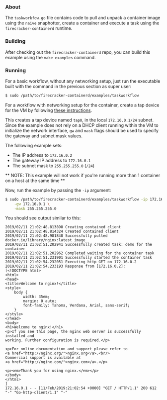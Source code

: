 ### About
The `taskworkfow.go` file contains code to pull and unpack a container image
using the `naive` snaphotter, create a container and execute a task using the
`firecracker-containerd` runtime.

### Building
After checking out the `firecracker-containerd` repo, you can build this
example using the `make examples` command.

### Running
For a basic workflow, without any networking setup, just run the executable
built with the command in the previous section as super user:
```bash
$ sudo /path/to/firecracker-containerd/examples/taskworkflow
```

For a workflow with networking setup for the container, create a tap device
for the VM by following [these instructions](https://github.com/firecracker-microvm/firecracker/blob/master/docs/network-setup.md).

This creates a tap device named `tap0`, in the local `172.16.0.1/24` subnet.
Since the example does not rely on a DHCP client running within the VM to
initialize the network interface, `gw` and `mask` flags should be used to
specify the gateway and subnet mask values.

The following example sets:
* The IP address to `172.16.0.2`
* The gateway IP address to `172.16.0.1`
* The subnet mask to `255.255.255.0` (`/24`)

** NOTE: This example will not work if you're running more than 1 container
on a host at the same time **

Now, run the example by passing the `-ip` argument:
```bash
$ sudo /path/to/firecracker-containerd/examples/taskworkflow -ip 172.16.0.2 \
    -gw 172.16.0.1 \
    -mask 255.255.255.0
```

You should see output similar to this:
```
2019/02/11 21:02:48.813898 Creating contained client
2019/02/11 21:02:48.814324 Created contained client
2019/02/11 21:02:48.981848 Successfully pulled docker.io/library/nginx:latest image
2019/02/11 21:02:51.202941 Successfully created task: demo for the container
2019/02/11 21:02:51.202962 Completed waiting for the container task
2019/02/11 21:02:51.231901 Successfully started the container task
2019/02/11 21:02:54.232051 Executing http GET on 172.16.0.2
2019/02/11 21:02:54.233193 Response from [172.16.0.2]:
[<!DOCTYPE html>
<html>
<head>
<title>Welcome to nginx!</title>
<style>
    body {
        width: 35em;
        margin: 0 auto;
        font-family: Tahoma, Verdana, Arial, sans-serif;
    }
</style>
</head>
<body>
<h1>Welcome to nginx!</h1>
<p>If you see this page, the nginx web server is successfully installed and
working. Further configuration is required.</p>

<p>For online documentation and support please refer to
<a href="http://nginx.org/">nginx.org</a>.<br/>
Commercial support is available at
<a href="http://nginx.com/">nginx.com</a>.</p>

<p><em>Thank you for using nginx.</em></p>
</body>
</html>
]
172.16.0.1 - - [11/Feb/2019:21:02:54 +0000] "GET / HTTP/1.1" 200 612 "-" "Go-http-client/1.1" "-"
```

